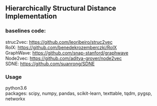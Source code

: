 ## Hierarchically Structural Distance Implementation

### baselines code:
struc2vec: https://github.com/leoribeiro/struc2vec  
RolX: https://github.com/benedekrozemberczki/RolX  
GraphWave: https://github.com/snap-stanford/graphwave  
Node2vec: https://github.com/aditya-grover/node2vec  
SDNE: https://github.com/suanrong/SDNE  

### Usage

python3.6  
packages: scipy, numpy, pandas, scikit-learn, texttable, tqdm, pygsp, networkx
